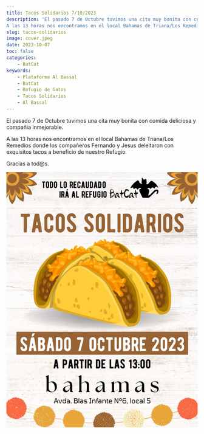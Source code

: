 ```yaml
---
title: Tacos Solidarios 7/10/2023
description: 'El pasado 7 de Octubre tuvimos una cita muy bonita con comida deliciosa y compañia inmejorable.
A las 13 horas nos encontramos en el local Bahamas de Triana/Los Remedios donde los compañeros Fernando y Jesus deleitaron con exquisitos tacos a beneficio de nuestro Refugio. Gracias a tod@s'
slug: tacos-solidarios
image: cover.jpeg
date: 2023-10-07
toc: false
categories:
    - BatCat
keywords: 
    - Plataforma Al Bassal
    - BatCat
    - Refugio de Gatos
    - Tacos Solidarios
    - Al Bassal
---
```

El pasado 7 de Octubre tuvimos una cita muy bonita con comida deliciosa y compañia inmejorable.

A las 13 horas nos encontramos en el local Bahamas de Triana/Los Remedios donde los compañeros Fernando y Jesus deleitaron con exquisitos tacos a beneficio de nuestro Refugio. 

Gracias a tod@s.

![](cover.jpeg)
